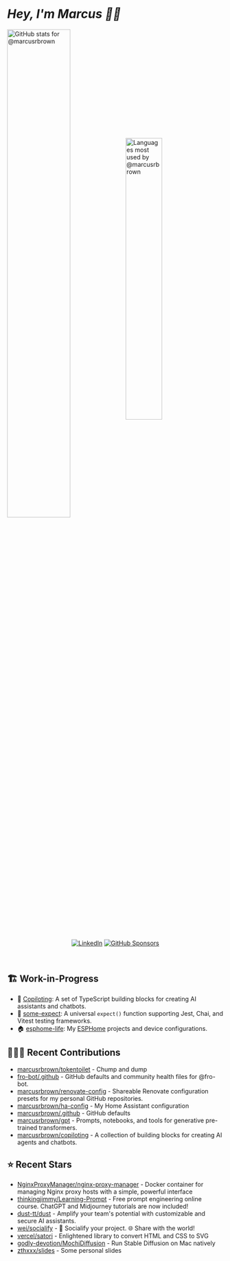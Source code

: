 # <em>Hey, I'm Marcus <span title="✌🏽 & ❤️">👋🏽</span></em>

<img align='center' width='54%' alt='GitHub stats for @marcusrbrown' src='https://github-readme-stats.vercel.app/api?username=marcusrbrown&show_icons=true&theme=dark&include_all_commits=true&count_private=true'>
<img align='center' width='41%' alt='Languages most used by @marcusrbrown' src='https://github-readme-stats.vercel.app/api/top-langs/?username=marcusrbrown&layout=compact&theme=dark&include_all_commits=true&count_private=true'>

<br>
<div align='center'>

[![LinkedIn](https://img.shields.io/badge/LinkedIn-blue?style=for-the-badge&logo=linkedin)][linkedin]
[![GitHub Sponsors](https://img.shields.io/github/sponsors/marcusrbrown?style=for-the-badge&logo=github-sponsors)
][gh-sponsors]

</div>
<br>

[gh-sponsors]: https://github.com/sponsors/marcusrbrown "@marcusrbrown | GitHub Sponsors"
[linkedin]: https://www.linkedin.com/in/marcusrbrown "@marcusrbrown | LinkedIn"

## 🏗️ Work-in-Progress

- 🤖 [Copiloting](https://github.com/marcusrbrown/copiloting): A set of TypeScript building blocks for creating AI assistants and chatbots.
- 🧪 [some-expect](https://github.com/marcusrbrown/some-expect): A universal `expect()` function supporting Jest, Chai, and Vitest testing frameworks.
- 🏠 [esphome-life](https://github.com/marcusrbrown/esphome-life): My [ESPHome](https://esphome.io/) projects and device configurations.

## 👨🏽‍💻 Recent Contributions

- [marcusrbrown/tokentoilet](https://github.com/marcusrbrown/tokentoilet) - Chump and dump
- [fro-bot/.github](https://github.com/fro-bot/.github) - GitHub defaults and community health files for @fro-bot.
- [marcusrbrown/renovate-config](https://github.com/marcusrbrown/renovate-config) - Shareable Renovate configuration presets for my personal GitHub repositories.
- [marcusrbrown/ha-config](https://github.com/marcusrbrown/ha-config) - My Home Assistant configuration
- [marcusrbrown/.github](https://github.com/marcusrbrown/.github) - GitHub defaults
- [marcusrbrown/gpt](https://github.com/marcusrbrown/gpt) - Prompts, notebooks, and tools for generative pre-trained transformers.
- [marcusrbrown/copiloting](https://github.com/marcusrbrown/copiloting) - A collection of building blocks for creating AI agents and chatbots.

## ⭐ Recent Stars

- [NginxProxyManager/nginx-proxy-manager](https://github.com/NginxProxyManager/nginx-proxy-manager) - Docker container for managing Nginx proxy hosts with a simple, powerful interface
- [thinkingjimmy/Learning-Prompt](https://github.com/thinkingjimmy/Learning-Prompt) - Free prompt engineering online course. ChatGPT and Midjourney tutorials are now included!
- [dust-tt/dust](https://github.com/dust-tt/dust) - Amplify your team&#39;s potential with customizable and secure AI assistants.
- [wei/socialify](https://github.com/wei/socialify) - 💞 Socialify your project. 🌐 Share with the world!
- [vercel/satori](https://github.com/vercel/satori) - Enlightened library to convert HTML and CSS to SVG
- [godly-devotion/MochiDiffusion](https://github.com/godly-devotion/MochiDiffusion) - Run Stable Diffusion on Mac natively
- [zthxxx/slides](https://github.com/zthxxx/slides) - Some personal slides

